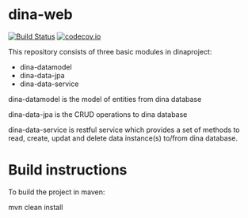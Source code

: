 # dina-web
[![Build Status](https://travis-ci.org/raquamaps/raquamaps.svg?branch=master)](https://travis-ci.org/idali0226/dina-web)
[![codecov.io](https://codecov.io/github/ropensci/rgbif/coverage.svg?branch=master)](https://codecov.io/github/idali0226/dina-web?branch=master)

 
This repository consists of three basic modules in dinaproject:
  
   - dina-datamodel
   - dina-data-jpa
   - dina-data-service
  
dina-datamodel is the model of entities from dina database 

dina-data-jpa is the CRUD operations to dina database
  
dina-data-service is restful service which provides a set of methods to read, create, updat and delete data instance(s) to/from dina database.
 

# Build instructions 
  
  
  
  

To build the project in maven:

   mvn clean install
   

